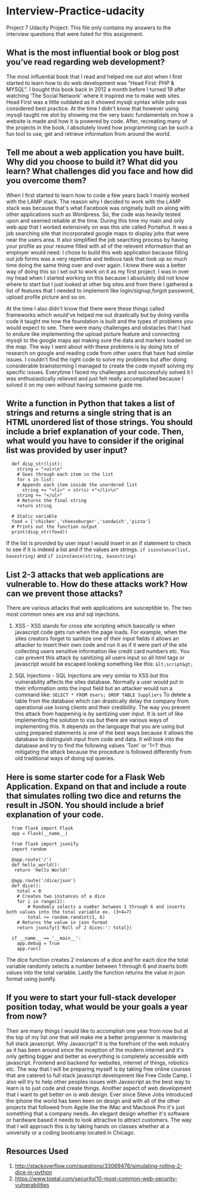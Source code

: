 # Interview-Practice-udacity
Project 7 Udacity Project: This file only contains my answers to the interview questions that were listed for this assignment.

## What is the most influential book or blog post you’ve read regarding web development?
The most influential book that I read and helped me out alot when I first started to learn how to do web development was "Head First: PHP & MYSQL". I bought this book back in 2012 a month before I turned 19 after watching 'The Social Network' where it inspired me to make web sites. Head First was a little outdated as it showed mysqli syntax while pdo was considered best practice. At the time I didn't know that however using mysqli taught me alot by showing me the very basic fundamentals on how a website is made and how it is powered by code. After, recreating many of the projects in the book. I absolutely loved how programming can be such a fun tool to use, get and retrieve information from around the world. 

## Tell me about a web application you have built. Why did you choose to build it? What did you learn? What challenges did you face and how did you overcome them?
When I first started to learn how to code a few years back I mainly worked with the LAMP stack. The reason why I decided to work with the LAMP stack was because that's what Facebook was originally built on along with other applications such as Wordpress. So, the code was heavily tested upon and seemed reliable at the time. During this time my main and only web app that I worked extensively on was this site called Portalhut. It was a job searching site that incorporated google maps to display jobs that were near the users area. It also simplified the job searching process by having your profile as your resume filled with all of the relevent information that an employer would need. I chose to build this web application because filling out job forms was a very repetitive and tedious task that took up so much time doing the same thing over and over again. I knew there was a better way of doing this so I set out to work on it as my first project. I was in over my head when I started working on this because I absolutely did not know where to start but I just looked at other big sites and from there I gathered a list of features that I needed to implement like login/signup,forgot password, upload profile picture and so on.

At the time I also didn't know that there were these things called frameworks which would've helped me out drastically but by doing vanilla code it taught me how the foundation is built and the types of problems you would expect to see. There were many challenges and obstacles that I had to endure like implementing the upload picture feature and connecting mysqli to the google maps api making sure the data and markers loaded on the map. The way I went about with these problems is by doing lots of research on google and reading code from other users that have had similar issues. I couldn't find the right code to solve my problems but after doing considerable brainstorming I managed to create the code myself solving my specific issues. Everytime I faced my challenges and successfuly solved it I was enthusiastically relieved and just felt really accomplished because I solved it on my own without having someone guide me.

## Write a function in Python that takes a list of strings and returns a single string that is an HTML unordered list of those strings. You should include a brief explanation of your code. Then, what would you have to consider if the original list was provided by user input?

```
  def disp_str(list):
    string = "<ul>\n"
    # Goes through each item in the list
    for s in list:
    # Appends each item inside the unordered list 
      string += "<li>" + str(s) +"</li>\n"
    string += "</ul>"
    # Returns the final string 
    return string
    
  # Static variable  
  food = ['chicken','cheeseburger','sandwich','pizza']
  # Prints out the function output
  print(disp_str(food))
```
If the list is provided by user input I would insert in an if statement to check to see if it is indeed a list and if the values are strings.
`if isinstance(list, basestring)` and `if isinstance(string, basestring)`

## List 2-3 attacks that web applications are vulnerable to. How do these attacks work? How can we prevent those attacks?
There are various attacks that web applications are susceptible to. The two most common ones are xss and sql injections.

1. XSS - XSS stands for cross site scripting which basically is when javascript code gets run when the page loads. For example, when the sites creators forget to sanitize one of their input fields it allows an attacker to insert their own code and run it as if it were part of the site collecting users sensitive information like credit card numbers etc. You can prevent this attack by sanitizing all users input so all html tags or javascript would be escaped looking something like this: `&lt;script&gt;`

2. SQL Injections - SQL Injections are very similar to XSS but this vulnerability affects the sites database. Normally a user would put in their information onto the input field but an attacker would run a command like: `SELECT * FROM Users; DROP TABLE Suppliers` To delete a table from the database which can drastically delay the company from operational use losing clients and their credibility. The way you prevent this attack from happening is by santizing user input. It is sort of like implementing the solution to xss but there are various ways of implementing this. It depends on the language that you are using but using prepared statements is one of the best ways because it allows the database to distinguish input from code and data. It will look into the database and try to find the following values 'Tom' or '1=1' thus mitigating the attack because the procedure is followed differently from old traditional ways of doing sql queries.

## Here is some starter code for a Flask Web Application. Expand on that and include a route that simulates rolling two dice and returns the result in JSON. You should include a brief explanation of your code.

```
  from flask import Flask
  app = Flask(__name__)

  from flask import jsonify
  import random

  @app.route('/')
  def hello_world():
   return 'Hello World!'
   
  @app.route('/dice/json')
  def dice():
    total = 0
    # Creates two instances of a dice
    for i in range(2):
        # Randomly selects a number between 1 through 6 and inserts both values into the total variable ex. (3+4=7)
        total += random.randint(1, 6)
    # Returns the value in json format
    return jsonify({'Roll of 2 dices:': total})
    
  if __name__ == '__main__':
    app.debug = True
    app.run()
```
The dice function creates 2 instances of a dice and for each dice the total variable randomly selects a number between 1 through 6 and inserts both values into the total variable. Lastly the function returns the value in json format using jsonify.

## If you were to start your full-stack developer position today, what would be your goals a year from now?
Their are many things I would like to accomplish one year from now but at the top of my list one that will make me a better programmer is mastering full stack javascript. Why Javascript? It is the forefront of the web industry as it has been around since the inception of the modern internet and it's only getting bigger and better as everything is completely accessible with javascript. Frontend and backend for websites, internet of things, robotics etc. The way that I will be preparing myself is by taking free online courses that are catered to full stack javascript development like Free Code Camp. I also will try to help other peoples issues with Javascript as the best way to learn is to just code and create things. Another aspect of web development that I want to get better on is web design. Ever since Steve Jobs introduced the iphone the world has been keen on design and with all of the other projects that followed from Apple like the iMac and Macbook Pro it's just something that a company needs. An elegant design whether it's software or hardware based it needs to look attractive to attract customers. The way that I will approach this is by taking hands on classes whether at a university or a coding bootcamp located in Chicago.

## Resources Used
1. http://stackoverflow.com/questions/33069476/simulating-rolling-2-dice-in-python
2. https://www.toptal.com/security/10-most-common-web-security-vulnerabilities

